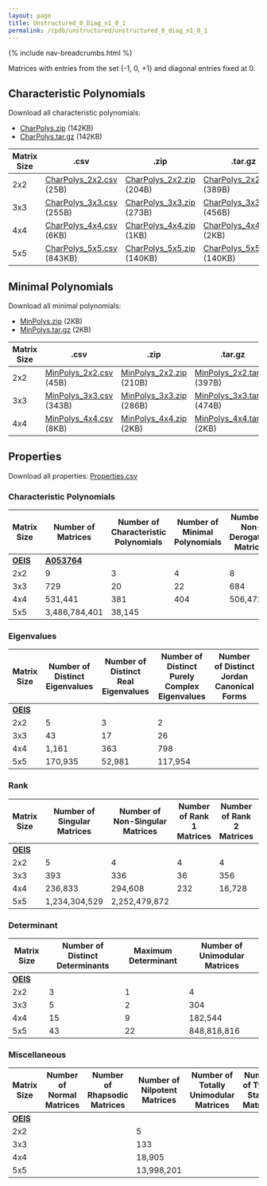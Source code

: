 ```yaml
---
layout: page
title: Unstructured_0_Diag_n1_0_1
permalink: /cpdb/unstructured/unstructured_0_diag_n1_0_1
---
```


{% include nav-breadcrumbs.html %}

Matrices with entries from the set {-1, 0, +1} and diagonal entries fixed at 0.

## Characteristic Polynomials

Download all characteristic polynomials:
- <a href="http://cpdb.bohemianmatrices.com/Unstructured/Unstructured_0_Diag_n1_0_1/Data/CharPolys.zip">CharPolys.zip</a> (142KB)
- <a href="http://cpdb.bohemianmatrices.com/Unstructured/Unstructured_0_Diag_n1_0_1/Data/CharPolys.tar.gz">CharPolys.tar.gz</a> (142KB)

| Matrix Size | .csv | .zip | .tar.gz |
| --- | --- | --- | --- |
| 2x2 | <a href="http://cpdb.bohemianmatrices.com/Unstructured/Unstructured_0_Diag_n1_0_1/Data/CharPolys_2x2.csv">CharPolys_2x2.csv</a> (25B)| <a href="http://cpdb.bohemianmatrices.com/Unstructured/Unstructured_0_Diag_n1_0_1/Data/CharPolys_2x2.zip">CharPolys_2x2.zip</a> (204B)| <a href="http://cpdb.bohemianmatrices.com/Unstructured/Unstructured_0_Diag_n1_0_1/Data/CharPolys_2x2.tar.gz">CharPolys_2x2.tar.gz</a> (389B) |
| 3x3 | <a href="http://cpdb.bohemianmatrices.com/Unstructured/Unstructured_0_Diag_n1_0_1/Data/CharPolys_3x3.csv">CharPolys_3x3.csv</a> (255B)| <a href="http://cpdb.bohemianmatrices.com/Unstructured/Unstructured_0_Diag_n1_0_1/Data/CharPolys_3x3.zip">CharPolys_3x3.zip</a> (273B)| <a href="http://cpdb.bohemianmatrices.com/Unstructured/Unstructured_0_Diag_n1_0_1/Data/CharPolys_3x3.tar.gz">CharPolys_3x3.tar.gz</a> (456B) |
| 4x4 | <a href="http://cpdb.bohemianmatrices.com/Unstructured/Unstructured_0_Diag_n1_0_1/Data/CharPolys_4x4.csv">CharPolys_4x4.csv</a> (6KB)| <a href="http://cpdb.bohemianmatrices.com/Unstructured/Unstructured_0_Diag_n1_0_1/Data/CharPolys_4x4.zip">CharPolys_4x4.zip</a> (1KB)| <a href="http://cpdb.bohemianmatrices.com/Unstructured/Unstructured_0_Diag_n1_0_1/Data/CharPolys_4x4.tar.gz">CharPolys_4x4.tar.gz</a> (2KB) |
| 5x5 | <a href="http://cpdb.bohemianmatrices.com/Unstructured/Unstructured_0_Diag_n1_0_1/Data/CharPolys_5x5.csv">CharPolys_5x5.csv</a> (843KB)| <a href="http://cpdb.bohemianmatrices.com/Unstructured/Unstructured_0_Diag_n1_0_1/Data/CharPolys_5x5.zip">CharPolys_5x5.zip</a> (140KB)| <a href="http://cpdb.bohemianmatrices.com/Unstructured/Unstructured_0_Diag_n1_0_1/Data/CharPolys_5x5.tar.gz">CharPolys_5x5.tar.gz</a> (140KB) |

## Minimal Polynomials

Download all minimal polynomials:
- <a href="http://cpdb.bohemianmatrices.com/Unstructured/Unstructured_0_Diag_n1_0_1/Data/MinPolys.zip">MinPolys.zip</a> (2KB)
- <a href="http://cpdb.bohemianmatrices.com/Unstructured/Unstructured_0_Diag_n1_0_1/Data/MinPolys.tar.gz">MinPolys.tar.gz</a> (2KB)

| Matrix Size | .csv | .zip | .tar.gz |
| --- | --- | --- | --- |
| 2x2 | <a href="http://cpdb.bohemianmatrices.com/Unstructured/Unstructured_0_Diag_n1_0_1/Data/MinPolys_2x2.csv">MinPolys_2x2.csv</a> (45B)| <a href="http://cpdb.bohemianmatrices.com/Unstructured/Unstructured_0_Diag_n1_0_1/Data/MinPolys_2x2.zip">MinPolys_2x2.zip</a> (210B)| <a href="http://cpdb.bohemianmatrices.com/Unstructured/Unstructured_0_Diag_n1_0_1/Data/MinPolys_2x2.tar.gz">MinPolys_2x2.tar.gz</a> (397B) |
| 3x3 | <a href="http://cpdb.bohemianmatrices.com/Unstructured/Unstructured_0_Diag_n1_0_1/Data/MinPolys_3x3.csv">MinPolys_3x3.csv</a> (343B)| <a href="http://cpdb.bohemianmatrices.com/Unstructured/Unstructured_0_Diag_n1_0_1/Data/MinPolys_3x3.zip">MinPolys_3x3.zip</a> (286B)| <a href="http://cpdb.bohemianmatrices.com/Unstructured/Unstructured_0_Diag_n1_0_1/Data/MinPolys_3x3.tar.gz">MinPolys_3x3.tar.gz</a> (474B) |
| 4x4 | <a href="http://cpdb.bohemianmatrices.com/Unstructured/Unstructured_0_Diag_n1_0_1/Data/MinPolys_4x4.csv">MinPolys_4x4.csv</a> (8KB)| <a href="http://cpdb.bohemianmatrices.com/Unstructured/Unstructured_0_Diag_n1_0_1/Data/MinPolys_4x4.zip">MinPolys_4x4.zip</a> (2KB)| <a href="http://cpdb.bohemianmatrices.com/Unstructured/Unstructured_0_Diag_n1_0_1/Data/MinPolys_4x4.tar.gz">MinPolys_4x4.tar.gz</a> (2KB) |



## Properties

Download all properties: <a href="http://cpdb.bohemianmatrices.com/Unstructured/Unstructured_0_Diag_n1_0_1/Properties.csv">Properties.csv</a>

### Characteristic Polynomials

| Matrix Size | Number of Matrices | Number of Characteristic Polynomials | Number of Minimal Polynomials | Number of Non-Derogatory Matrices | Maximum Characteristic Height |
| --- | --- | --- | --- | --- | --- |
| [__OEIS__](https://oeis.org/) | [__A053764__](https://oeis.org/A053764) | | | | |
| 2x2 | 9 | 3 | 4 | 8 | 1 |
| 3x3 | 729 | 20 | 22 | 684 | 3 |
| 4x4 | 531,441 | 381 | 404 | 506,472 | 9 |
| 5x5 | 3,486,784,401 | 38,145 | | | 25 |

### Eigenvalues

| Matrix Size | Number of Distinct Eigenvalues | Number of Distinct Real Eigenvalues | Number of Distinct Purely Complex Eigenvalues | Number of Distinct Jordan Canonical Forms |
| --- | --- | --- | --- | --- |
| [__OEIS__](https://oeis.org/) | | | | |
| 2x2 | 5 | 3 | 2 | |
| 3x3 | 43 | 17 | 26 | |
| 4x4 | 1,161 | 363 | 798 | |
| 5x5 | 170,935 | 52,981 | 117,954 | |

### Rank

| Matrix Size | Number of Singular Matrices | Number of Non-Singular Matrices | Number of Rank 1 Matrices | Number of Rank 2 Matrices | Number of Rank 3 Matrices | Number of Rank 4 Matrices | Number of Rank 5 Matrices |
| --- | --- | --- | --- | --- | --- | --- | --- |
| [__OEIS__](https://oeis.org/) | | | | | | | |
| 2x2 | 5 | 4 | 4 | 4 | | | |
| 3x3 | 393 | 336 | 36 | 356 | 356 | | |
| 4x4 | 236,833 | 294,608 | 232 | 16,728 | 219,872 | 294,608 | |
| 5x5 | 1,234,304,529 | 2,252,479,872 | | | | | |

### Determinant

| Matrix Size | Number of Distinct Determinants | Maximum Determinant | Number of Unimodular Matrices |
| --- | --- | --- | --- |
| [__OEIS__](https://oeis.org/) | | | |
| 2x2 | 3 | 1 | 4 |
| 3x3 | 5 | 2 | 304 |
| 4x4 | 15 | 9 | 182,544 |
| 5x5 | 43 | 22 | 848,818,816 |

### Miscellaneous

| Matrix Size | Number of Normal Matrices | Number of Rhapsodic Matrices | Number of Nilpotent Matrices | Number of Totally Unimodular Matrices | Number of Type I Stable Matrices | Number of Type II Stable Matrices |
| --- | --- | --- | --- | --- | --- | --- |
| [__OEIS__](https://oeis.org/) | | | | | | |
| 2x2 | | | 5 | | | |
| 3x3 | | | 133 | | | |
| 4x4 | | | 18,905 | | | |
| 5x5 | | | 13,998,201 | | | |

